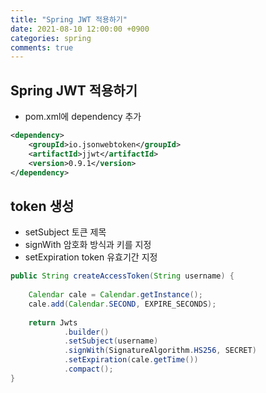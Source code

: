 ```yaml
---
title: "Spring JWT 적용하기"
date: 2021-08-10 12:00:00 +0900
categories: spring
comments: true
---
```


## Spring JWT 적용하기
* pom.xml에 dependency 추가

```xml
<dependency>
    <groupId>io.jsonwebtoken</groupId>
    <artifactId>jjwt</artifactId>
    <version>0.9.1</version>
</dependency>
```

## token 생성
* setSubject 토큰 제목
* signWith 암호화 방식과 키를 지정
* setExpiration token 유효기간 지정

```java
public String createAccessToken(String username) {
    
    Calendar cale = Calendar.getInstance();
    cale.add(Calendar.SECOND, EXPIRE_SECONDS);
    
    return Jwts
            .builder()
            .setSubject(username)
            .signWith(SignatureAlgorithm.HS256, SECRET)
            .setExpiration(cale.getTime())
            .compact();
}
```
